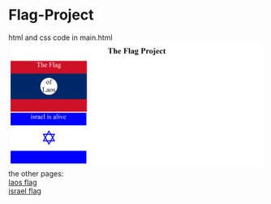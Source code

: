 # Flag-Project
html and css code in main.html
<a href="html/main.html">
<img src="images/mainflag.png"></a>
the other pages:
<br><a href="laos.md">laos flag</a><br>
<a href="israel.md">israel flag</a>
